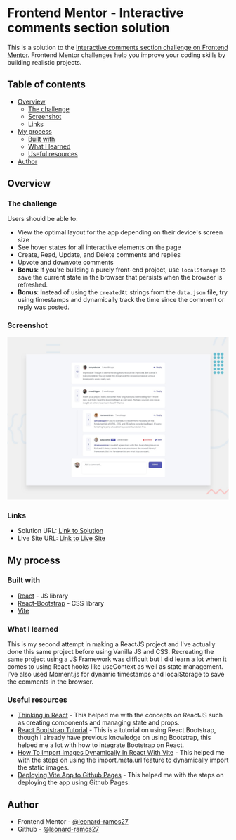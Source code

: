 # Frontend Mentor - Interactive comments section solution

This is a solution to the [Interactive comments section challenge on Frontend Mentor](https://www.frontendmentor.io/challenges/interactive-comments-section-iG1RugEG9). Frontend Mentor challenges help you improve your coding skills by building realistic projects. 

## Table of contents

- [Overview](#overview)
  - [The challenge](#the-challenge)
  - [Screenshot](#screenshot)
  - [Links](#links)
- [My process](#my-process)
  - [Built with](#built-with)
  - [What I learned](#what-i-learned)
  - [Useful resources](#useful-resources)
- [Author](#author)

## Overview

### The challenge

Users should be able to:

- View the optimal layout for the app depending on their device's screen size
- See hover states for all interactive elements on the page
- Create, Read, Update, and Delete comments and replies
- Upvote and downvote comments
- **Bonus**: If you're building a purely front-end project, use `localStorage` to save the current state in the browser that persists when the browser is refreshed.
- **Bonus**: Instead of using the `createdAt` strings from the `data.json` file, try using timestamps and dynamically track the time since the comment or reply was posted.

### Screenshot

![Design preview for the Interactive Comments Section coding challenge](./public/design/desktop-preview.jpg)

### Links

- Solution URL: [Link to Solution](https://github.com/leonard-ramos27/Interactive-Comments-Section-using-ReactJS.git)
- Live Site URL: [Link to Live Site](https://leonard-ramos27.github.io/Interactive-Comments-Section-using-ReactJS/)

## My process

### Built with

- [React](https://reactjs.org/) - JS library
- [React-Bootstrap](https://react-bootstrap.github.io/) - CSS library
- [Vite](https://vitejs.dev/)

### What I learned

This is my second attempt in making a ReactJS project and I've actually done this same project before using Vanilla JS and CSS. Recreating the same project using a JS Framework was difficult but I did learn a lot when it comes to using React hooks like useContext as well as state management. I've also used Moment.js for dynamic timestamps and localStorage to save the comments in the browser.

### Useful resources

- [Thinking in React](https://react.dev/learn/thinking-in-react) - This helped me with the concepts on ReactJS such as creating components and managing state and props.
- [React Bootstrap Tutorial](https://www.youtube.com/watch?v=8pKjULHzs0s) - This is a tutorial on using React Bootstrap, though I already have previous knowledge on using Bootstrap, this helped me a lot with how to integrate Bootstrap on React.
- [How To Import Images Dynamically In React With Vite](https://www.youtube.com/watch?v=7EFZIe_Cpv8) - This helped me with the steps on using the import.meta.url feature to dynamically import the static images.
- [Deploying Vite App to Github Pages](https://medium.com/@aishwaryaparab1/deploying-vite-deploying-vite-app-to-github-pages-166fff40ffd3) - This helped me with the steps on deploying the app using Github Pages.

## Author

- Frontend Mentor - [@leonard-ramos27](https://www.frontendmentor.io/profile/leonard-ramos27)
- Github - [@leonard-ramos27](https://github.com/leonard-ramos27)